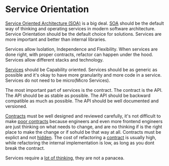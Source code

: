 # Service Orientation

[Service Oriented Architecture (SOA)](https://diego-pacheco.blogspot.com/2014/11/soa-micro-services-and-isolation.html) is a big deal. [SOA](https://diego-pacheco.blogspot.com/2020/07/double-down-on-service-orientation.html) should be the default way of thinking and operating services in modern software architecture. Service Orientation should be the default choice for solutions. Services are more important and better than internal libraries.

Services allow Isolation, Independence and Flexibility. When services are done right, with proper contracts, refactor can happen under the hood. Services allow different stacks and technology.

[Services](https://diego-pacheco.blogspot.com/2024/12/services.html) should be Capability oriented. Services should be as generic as possible and it's okay to have more granularity and more code in a service. Services do not need to be micro(Micro Services).

The most important part of services is the contract. The contract is the API. The API should be as stable as possible. The API should be backward compatible as much as possible. The API should be well documented and versioned.

[Contracts](https://diego-pacheco.blogspot.com/2021/04/its-all-about-contracts.html) must be well designed and reviewed carefully, it's not difficult to make [poor contracts](https://diego-pacheco.blogspot.com/2024/12/leaky-contracts.html) because engineers and even more frontend engineers are just thinking on what needs to change, and are no thinking if is the right place to make the change or if sohuld be that way at all. Contracts must be explict and not [hidden](https://diego-pacheco.blogspot.com/2023/08/embedded-mocks-and-hidden-contracts.html). The cost of refactoring a [contract](https://diego-pacheco.blogspot.com/2024/01/refactoring-making-sense-of-invisible.html) is usually high, while refactoring the internal implementation is low, as long as you dont break the contract.

Services require a [lot of thinking](https://diego-pacheco.blogspot.com/2024/05/service-chain.html), they are not a panacea.